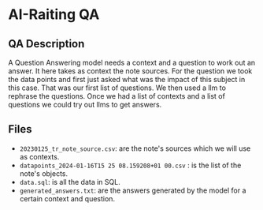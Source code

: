 # AI-Raiting QA

## QA Description
A Question Answering model needs a context and a question to work out an answer.
It here takes as context the note sources. For the question we took the data points and first just asked what was the impact of this subject in this case. That was our first list of questions. We then used a llm to rephrase the questions.
Once we had a list of contexts and a list of questions we could try out llms to get answers.

## Files
- `20230125_tr_note_source.csv`: are the note's sources which we will use as contexts.
- `datapoints_2024-01-16T15 25 08.159208+01 00.csv` : is the list of the note's objects.
- `data.sql`: is all the data in SQL.
- `generated_answers.txt`: are the answers generated by the model for a certain context and question.


